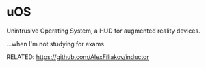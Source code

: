 # uOS
Unintrusive Operating System, a HUD for augmented reality devices.

...when I'm not studying for exams

RELATED: https://github.com/AlexFiliakov/inductor

